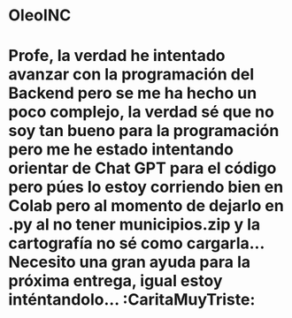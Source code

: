 # OleoINC

# Profe, la verdad he intentado avanzar con la programación del Backend pero se me ha hecho un poco complejo, la verdad sé que no soy tan bueno para la programación pero me he estado intentando orientar de Chat GPT para el código pero púes lo estoy corriendo bien en Colab pero al momento de dejarlo en .py al no tener municipios.zip y la cartografía no sé como cargarla... Necesito una gran ayuda para la próxima entrega, igual estoy inténtandolo... :CaritaMuyTriste: